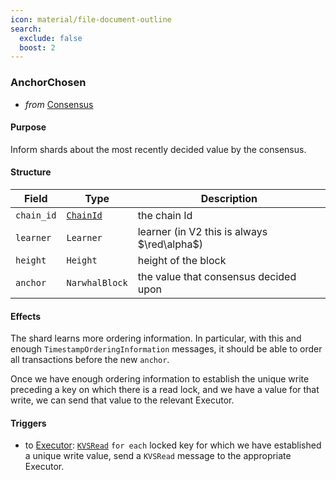```yaml
---
icon: material/file-document-outline
search:
  exclude: false
  boost: 2
---
```


<!-- --8<-- [start:all] -->
### AnchorChosen

- _from_ [Consensus](../../consensus_v1.md)

#### Purpose

<!-- --8<-- [start:purpose] -->
Inform shards about the most recently decided value by the consensus.
<!-- --8<-- [end:purpose] -->

#### Structure

| Field | Type | Description |
| ----- | ---- | ----------- |
| `chain_id` | [`ChainId`](#ChainId) | the chain Id |
| `learner` | `Learner` | learner (in V2 this is always $\red\alpha$) |
| `height` | `Height` | height of the block |
| `anchor` | `NarwhalBlock` | the value that consensus decided upon |

#### Effects

The shard learns more ordering information. In particular, with this and enough `TimestampOrderingInformation` messages, it should be able to order all transactions before the new `anchor`.


Once we have enough ordering information to establish the unique write preceding a key on which there is a read lock, and we have a value for that write, we can send that value to the relevant Executor.

#### Triggers

- to [Executor](./../executor/index.md): [`KVSRead`](../executor/kvs_read.md)
  `for each` locked key for which we have established a unique write value,
  send a `KVSRead` message to the appropriate Executor.

<!-- --8<-- [end:all] -->